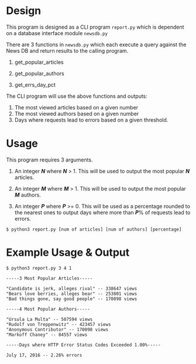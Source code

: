 # Design

This program is designed as a CLI program `report.py` which is dependent on a database interface module `newsdb.py`

There are 3 functions in `newsdb.py` which each execute a query against the News DB and return results to the calling program.

1. get_popular_articles

2. get_popular_authors

3. get_errs_day_pct

The CLI program will use the above functions and outputs:

1. The most viewed articles based on a given number
2. The most viewed authors based on a given number
3. Days where requests lead to errors based on a given threshold.

# Usage

This program requires 3 arguments.

1. An integer **_N_** where **_N_** > 1. This will be used to output the most popular **_N_** articles. 

2. An integer **_M_** where **_M_** > 1. This will be used to output the most popular **_M_** authors. 

3. An integer **_P_** where **_P_** >= 0. This will be used as a percentage rounded to the nearest ones to output days where more than **_P_**% of requests lead to errors.


```
$ python3 report.py [num of articles] [num of authors] [percentage]
```

# Example Usage & Output

```
$ python3 report.py 3 4 1

-----3 Most Popular Articles-----

"Candidate is jerk, alleges rival" -- 338647 views
"Bears love berries, alleges bear" -- 253801 views
"Bad things gone, say good people" -- 170098 views

-----4 Most Popular Authors-----

"Ursula La Multa" -- 507594 views
"Rudolf von Treppenwitz" -- 423457 views
"Anonymous Contributor" -- 170098 views
"Markoff Chaney" -- 84557 views

-----Days where HTTP Error Status Codes Exceeded 1.00%-----

July 17, 2016 -- 2.26% errors
```

